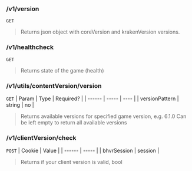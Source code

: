 ### /v1/version
`GET`

> Returns json object with coreVersion and krakenVersion versions.

### /v1/healthcheck
`GET`
> Returns state of the game (health)

### /v1/utils/contentVersion/version
`GET`
| Param | Type | Required? |
| ------ | ----- | ---- |
| versionPattern | string | no |

> Returns available versions for specified game version, e.g. 6.1.0
> Can be left empty to return all available versions

### /v1/clientVersion/check
`POST`
| Cookie | Value |
| ------ | ----- |
| bhvrSession | session |

> Returns if your client version is valid, bool